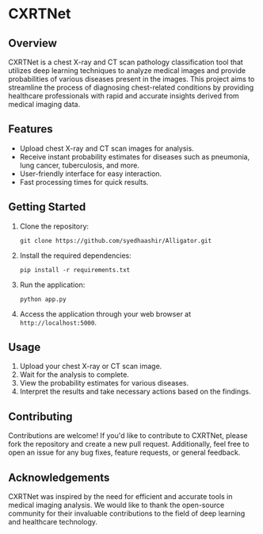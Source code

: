 # CXRTNet

## Overview
CXRTNet is a chest X-ray and CT scan pathology classification tool that utilizes deep learning techniques to analyze medical images and provide probabilities of various diseases present in the images. This project aims to streamline the process of diagnosing chest-related conditions by providing healthcare professionals with rapid and accurate insights derived from medical imaging data.

## Features
- Upload chest X-ray and CT scan images for analysis.
- Receive instant probability estimates for diseases such as pneumonia, lung cancer, tuberculosis, and more.
- User-friendly interface for easy interaction.
- Fast processing times for quick results.

## Getting Started
1. Clone the repository:

    ```
    git clone https://github.com/syedhaashir/Alligator.git
    ```

2. Install the required dependencies:

    ```
    pip install -r requirements.txt
    ```

3. Run the application:

    ```
    python app.py
    ```

4. Access the application through your web browser at `http://localhost:5000`.

## Usage
1. Upload your chest X-ray or CT scan image.
2. Wait for the analysis to complete.
3. View the probability estimates for various diseases.
4. Interpret the results and take necessary actions based on the findings.

## Contributing
Contributions are welcome! If you'd like to contribute to CXRTNet, please fork the repository and create a new pull request. Additionally, feel free to open an issue for any bug fixes, feature requests, or general feedback.

## Acknowledgements
CXRTNet was inspired by the need for efficient and accurate tools in medical imaging analysis. We would like to thank the open-source community for their invaluable contributions to the field of deep learning and healthcare technology.
